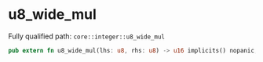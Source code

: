 # u8_wide_mul

Fully qualified path: `core::integer::u8_wide_mul`

```rust
pub extern fn u8_wide_mul(lhs: u8, rhs: u8) -> u16 implicits() nopanic;
```

